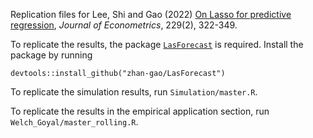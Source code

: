 Replication files for Lee, Shi and Gao (2022) [On Lasso for predictive regression](https://arxiv.org/abs/1810.03140), *Journal of Econometrics*, 229(2), 322-349.

To replicate the results, the package [`LasForecast`](https://github.com/zhan-gao/LasForecast) is required. Install the package by running

`devtools::install_github("zhan-gao/LasForecast")`

To replicate the simulation results, run `Simulation/master.R`. 

To replicate the results in the empirical application section, run `Welch_Goyal/master_rolling.R`. 